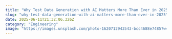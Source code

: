 ```yaml
---
title: "Why Test Data Generation with AI Matters More Than Ever in 2025"
slug: "why-test-data-generation-with-ai-matters-more-than-ever-in-2025"
date: 2025-06-11T21:32:06.326Z
category: "Engineering"
image: "https://images.unsplash.com/photo-1620712943543-bcc4688e7485?w=1200&h=600&fit=crop"
---
```


